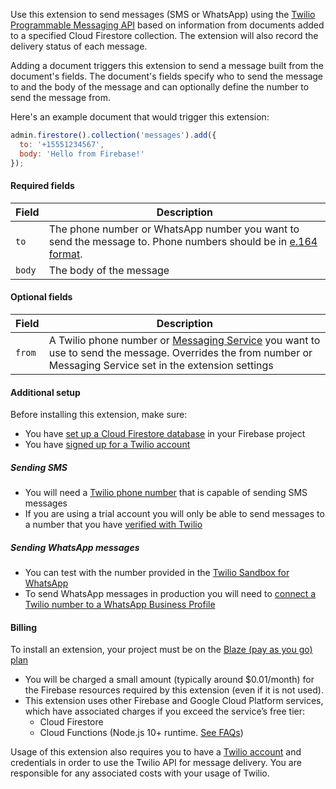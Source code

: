Use this extension to send messages (SMS or WhatsApp) using the [Twilio Programmable Messaging API](https://www.twilio.com/docs/messaging) based on information from documents added to a specified Cloud Firestore collection. The extension will also record the delivery status of each message.

Adding a document triggers this extension to send a message built from the document's fields. The document's fields specify who to send the message to and the body of the message and can optionally define the number to send the message from.

Here's an example document that would trigger this extension:

```js
admin.firestore().collection('messages').add({
  to: '+15551234567',
  body: 'Hello from Firebase!'
});
```

#### Required fields

| Field  | Description                                                                                                                                                     |
| ------ | --------------------------------------------------------------------------------------------------------------------------------------------------------------- |
| `to`   | The phone number or WhatsApp number you want to send the message to. Phone numbers should be in [e.164 format](https://www.twilio.com/docs/glossary/what-e164). |
| `body` | The body of the message                                                                                                                                         |

#### Optional fields

| Field  | Description                                                                                                                                                                                                    |
| ------ | -------------------------------------------------------------------------------------------------------------------------------------------------------------------------------------------------------------- |
| `from` | A Twilio phone number or [Messaging Service](https://www.twilio.com/docs/messaging/services) you want to use to send the message. Overrides the from number or Messaging Service set in the extension settings |

#### Additional setup

Before installing this extension, make sure:

* You have [set up a Cloud Firestore database](https://firebase.google.com/docs/firestore/quickstart) in your Firebase project
* You have [signed up for a Twilio account](https://www.twilio.com/try-twilio)

##### Sending SMS

* You will need a [Twilio phone number](https://www.twilio.com/docs/phone-numbers) that is capable of sending SMS messages
* If you are using a trial account you will only be able to send messages to a number that you have [verified with Twilio](https://www.twilio.com/docs/usage/tutorials/how-to-use-your-free-trial-account#verify-your-personal-phone-number)

##### Sending WhatsApp messages

* You can test with the number provided in the [Twilio Sandbox for WhatsApp](https://www.twilio.com/docs/whatsapp/sandbox)
* To send WhatsApp messages in production you will need to [connect a Twilio number to a WhatsApp Business Profile](https://www.twilio.com/docs/whatsapp/tutorial/connect-number-business-profile)

#### Billing
To install an extension, your project must be on the [Blaze (pay as you go) plan](https://firebase.google.com/pricing)

- You will be charged a small amount (typically around $0.01/month) for the Firebase resources required by this extension (even if it is not used).
- This extension uses other Firebase and Google Cloud Platform services, which have associated charges if you exceed the service’s free tier:
  - Cloud Firestore
  - Cloud Functions (Node.js 10+ runtime. [See FAQs](https://firebase.google.com/support/faq#extensions-pricing))

Usage of this extension also requires you to have a [Twilio account](https://www.twilio.com/) and credentials in order to use the Twilio API for message delivery. You are responsible for any associated costs with your usage of Twilio.
